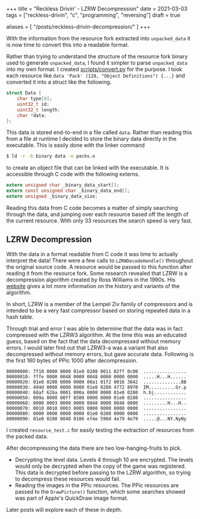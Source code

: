 +++
title = "Reckless Drivin' - LZRW Decompression"
date = 2021-03-03
tags = ["reckless-drivin", "c", "programming", "reversing"]
draft = true

aliases = [
  "/posts/reckless-drivin-decompression/"
]
+++

With the information from the resource fork extracted into `unpacked_data` it is now time to
convert this into a readable format.

Rather than trying to understand the structure of the resource fork binary used to generate
`unpacked_data`, I found it simpler
to parse `unpacked_data` into my own format. I created
[scripts/convert.py](https://github.com/natecraddock/open-reckless-drivin/blob/master/scripts/convert.py) for the purpose. I took each
resource like `data 'Pack' (128, "Object Definitions") {...}` and converted it into a struct like
the following.

```c
struct Data {
    char type[8];
    uint32_t id;
    uint32_t length;
    char *data;
};
```

This data is stored end-to-end in a file called `data`. Rather than reading this from a file at runtime
I decided to store the binary data directly in the executable. This is easily done with the linker command

```bash
$ ld -r -b binary data -o packs.o
```

to create an object file that can be linked with the executable. It is accessible through C code with
the following externs.

```c
extern unsigned char _binary_data_start[];
extern const unsigned char _binary_data_end[];
extern unsigned _binary_data_size;
```

Reading this data from C code becomes a matter of simply searching through the data,
and jumping over each resource based off the length of the current resource. With only
33 resources the search speed is very fast.

## LZRW Decompression

With the data in a format readable from C code it was time to actually interpret the data! There
were a few calls to `LZRWDecodeHandle()` throughout the original source code. A resource would be passed
to this function after reading it from the resource fork. Some research revealed that LZRW is a decompression
algorithm created by Ross Williams in the 1990s. His [website](https://web.archive.org/web/20060707195328/http://www.ross.net/compression/)
gives a lot more information on the history and variants of the algorithm.

In short, LZRW is a member of the Lempel Ziv family of compressors and is intended
to be a very fast compressor based on storing repeated data in a hash table.

Through trial and error I was able to determine that the data was in fact compressed with
the LZRW3 algorithm. At the time this was an educated guess, based on the fact that the
data decompressed without memory errors. I would later find out that LZRW3-a was a variant
that also decompressed without memory errors, but gave accurate data.
Following is the first 160 bytes of PPic 1000 after decompression.

```text
00000000: 7f10 0000 0000 01e0 0280 0011 02ff 0c00  ................
00000010: fffe 0000 0048 0000 0048 0000 0000 0000  .....H...H......
00000020: 01e0 0280 0000 0000 00a1 01f2 0016 3842  ..............8B
00000030: 494d 0000 0000 0000 01e0 0280 4772 8970  IM..........Gr.p
00000040: 68af 626a 0001 000a 0000 0000 01e0 0280  h.bj............
00000050: 009a 0000 00ff 8500 0000 0000 01e0 0280  ................
00000060: 0000 0003 0000 0000 0048 0000 0048 0000  .........H...H..
00000070: 0010 0010 0003 0005 0000 0000 0000 0000  ................
00000080: 0000 0000 0000 0000 01e0 0280 0000 0000  ................
00000090: 01e0 0280 0040 0106 ef4e 590d 4e79 4e79  .....@...NY.NyNy
```

I created `resource_test.c` for easily testing the extraction of resources from
the packed data.

After decompressing the data there are two low-hanging-fruits to pick.
* Decrypting the level data. Levels 4 through 10 are encrypted. The levels would only
be decrypted when the copy of the game was registered. This data is decrypted before
passing to the LZRW algorithm, so trying to decompress these resources would fail.
* Reading the images in the PPic resources. The PPic resources are passed to the
`DrawPicture()` function, which some searches showed was part of Apple's QuickDraw image
format.

Later posts will explore each of these in depth.
